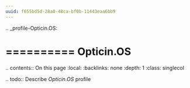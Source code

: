 ```yaml
---
uuid: f655bd5d-28a0-48ca-bf0b-11443eaa6bb9
---
```

.. _profile-Opticin.OS:

==========
Opticin.OS
==========

.. contents:: On this page
    :local:
    :backlinks: none
    :depth: 1
    :class: singlecol

.. todo::
    Describe *Opticin.OS* profile

